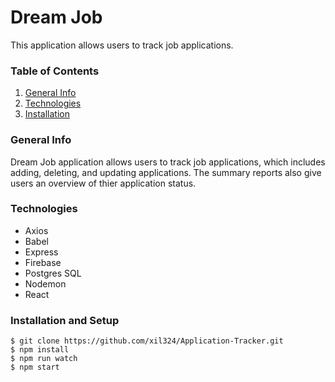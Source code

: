 # Dream Job

This application allows users to track job applications. 

### Table of Contents
1. [General Info](#-General-Info)
2. [Technologies](#-Technologies)
3. [Installation](#-Installation)

### General Info

Dream Job application allows users to track job applications, which includes adding, deleting, and updating applications. The summary reports also give users an overview of thier application status. 

### Technologies
* Axios
* Babel
* Express
* Firebase
* Postgres SQL
* Nodemon
* React

### Installation and Setup
```
$ git clone https://github.com/xil324/Application-Tracker.git
$ npm install
$ npm run watch
$ npm start
```
